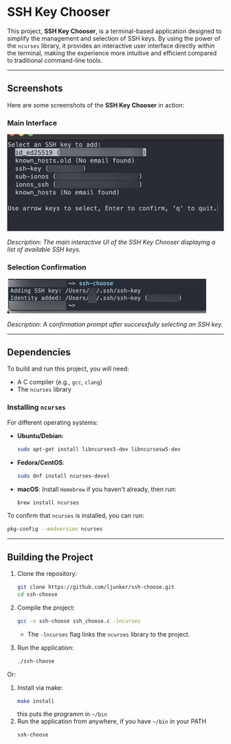 # SSH Key Chooser

This project, **SSH Key Chooser**, is a terminal-based application designed to simplify the management and selection of
SSH keys. By using the power of the `ncurses` library, it provides an interactive user interface directly within the
terminal, making the experience more intuitive and efficient compared to traditional command-line tools.

---

## Screenshots

Here are some screenshots of the **SSH Key Chooser** in action:

### Main Interface

![Main Interface](image.png)

_Description: The main interactive UI of the SSH Key Chooser displaying a list of available SSH keys._

### Selection Confirmation

![Selection Confirmation](image2.png)

_Description: A confirmation prompt after successfully selecting an SSH key._

---

## Dependencies

To build and run this project, you will need:

- A C compiler (e.g., `gcc`, `clang`)
- The `ncurses` library

### Installing `ncurses`

For different operating systems:

- **Ubuntu/Debian**:
  ```bash
  sudo apt-get install libncurses5-dev libncursesw5-dev
  ```

- **Fedora/CentOS**:
  ```bash
  sudo dnf install ncurses-devel
  ```

- **macOS**:
  Install `Homebrew` if you haven't already, then run:
  ```bash
  brew install ncurses
  ```

To confirm that `ncurses` is installed, you can run:

```bash
pkg-config --modversion ncurses
```

---

## Building the Project

1. Clone the repository:
   ```bash
   git clone https://github.com/ljunker/ssh-choose.git
   cd ssh-choose
   ```

2. Compile the project:
   ```bash
   gcc -o ssh-choose ssh_choose.c -lncurses
   ```

    - The `-lncurses` flag links the `ncurses` library to the project.

3. Run the application:
   ```bash
   ./ssh-choose
   ```

Or:
1. Install via make:
    ```bash
   make install
    ```
    this puts the programm in `~/bin`
2. Run the application from anywhere, if you have `~/bin` in your PATH
    ```bash
   ssh-choose
    ```